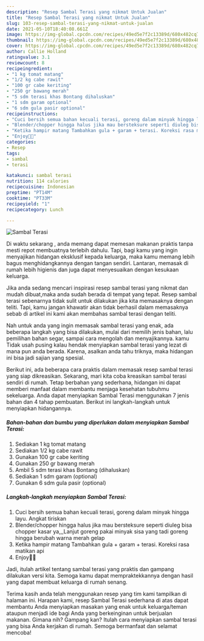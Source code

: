```yaml
---
description: "Resep Sambal Terasi yang nikmat Untuk Jualan"
title: "Resep Sambal Terasi yang nikmat Untuk Jualan"
slug: 103-resep-sambal-terasi-yang-nikmat-untuk-jualan
date: 2021-05-10T18:40:08.661Z
image: https://img-global.cpcdn.com/recipes/49ed5e7f2c13389d/680x482cq70/sambal-terasi-foto-resep-utama.jpg
thumbnail: https://img-global.cpcdn.com/recipes/49ed5e7f2c13389d/680x482cq70/sambal-terasi-foto-resep-utama.jpg
cover: https://img-global.cpcdn.com/recipes/49ed5e7f2c13389d/680x482cq70/sambal-terasi-foto-resep-utama.jpg
author: Callie Holland
ratingvalue: 3.1
reviewcount: 8
recipeingredient:
- "1 kg tomat matang"
- "1/2 kg cabe rawit"
- "100 gr cabe keriting"
- "250 gr bawang merah"
- "5 sdm terasi khas Bontang dihaluskan"
- "1 sdm garam optional"
- "6 sdm gula pasir optional"
recipeinstructions:
- "Cuci bersih semua bahan kecuali terasi, goreng dalam minyak hingga layu. Angkat tiriskan"
- "Blender/chopper hingga halus jika mau bersteksure seperti diuleg bisa chopper kasar ya,,,Lanjut goreng pakai minyak sisa yang tadi goreng hingga berubah warna merah gelap"
- "Ketika hampir matang Tambahkan gula + garam + terasi. Koreksi rasa matikan api"
- "Enjoy🤤😘"
categories:
- Resep
tags:
- sambal
- terasi

katakunci: sambal terasi 
nutrition: 114 calories
recipecuisine: Indonesian
preptime: "PT14M"
cooktime: "PT33M"
recipeyield: "1"
recipecategory: Lunch

---
```



![Sambal Terasi](https://img-global.cpcdn.com/recipes/49ed5e7f2c13389d/680x482cq70/sambal-terasi-foto-resep-utama.jpg)

Di waktu  sekarang , anda memang dapat memesan makanan praktis tanpa mesti repot membuatnya terlebih dahulu. Tapi, bagi kamu yang ingin menyajikan hidangan eksklusif kepada keluarga, maka kamu memang lebih bagus menghidangkannya dengan tangan sendiri. Lantaran, memasak di rumah lebih higienis dan juga dapat menyesuaikan dengan kesukaan keluarga.

Jika anda sedang mencari inspirasi resep sambal terasi yang nikmat dan mudah dibuat,maka anda sudah berada di tempat yang tepat. Resep sambal terasi  sebenarnya tidak sulit untuk dilakukan jika kita memasaknya dengan teliti. Tapi, kamu jangan khawatir akan tidak berhasil dalam memasaknya 
sebab di artikel ini kami akan membahas sambal terasi dengan teliti.  



Nah untuk anda yang ingin memasak sambal terasi yang enak, ada beberapa langkah yang bisa dilakukan, mulai dari memilih jenis bahan, lalu pemilihan bahan segar, sampai cara mengolah dan menyajikannya. kamu Tidak usah pusing kalau hendak menyiapkan sambal terasi yang lezat di mana pun anda berada. Karena, asalkan anda  tahu triknya, maka hidangan ini bisa jadi sajian yang spesial.

Berikut ini, ada beberapa cara praktis  dalam memasak resep sambal terasi yang siap dikreasikan. Sekarang, mari kita coba kreasikan sambal terasi sendiri di rumah. Tetap berbahan yang sederhana, hidangan ini dapat memberi manfaat dalam membantu menjaga kesehatan tubuhmu sekeluarga. Anda dapat menyiapkan Sambal Terasi menggunakan 7 jenis bahan dan 4 tahap pembuatan. Berikut ini langkah-langkah untuk menyiapkan hidangannya.

<!--inarticleads1-->

##### Bahan-bahan dan bumbu yang diperlukan dalam menyiapkan Sambal Terasi:

1. Sediakan 1 kg tomat matang
1. Sediakan 1/2 kg cabe rawit
1. Gunakan 100 gr cabe keriting
1. Gunakan 250 gr bawang merah
1. Ambil 5 sdm terasi khas Bontang (dihaluskan)
1. Sediakan 1 sdm garam (optional)
1. Gunakan 6 sdm gula pasir (optional)




<!--inarticleads2-->

##### Langkah-langkah menyiapkan Sambal Terasi:

1. Cuci bersih semua bahan kecuali terasi, goreng dalam minyak hingga layu. Angkat tiriskan
1. Blender/chopper hingga halus jika mau bersteksure seperti diuleg bisa chopper kasar ya,,,Lanjut goreng pakai minyak sisa yang tadi goreng hingga berubah warna merah gelap
1. Ketika hampir matang Tambahkan gula + garam + terasi. Koreksi rasa matikan api
1. Enjoy🤤😘




Jadi, itulah artikel tentang  sambal terasi  yang praktis dan gampang dilakukan versi kita. Semoga kamu dapat mempraktekkannya dengan hasil yang dapat membuat keluarga di rumah senang. 

Terima kasih anda telah menggunakan resep yang tim kami tampilkan di halaman ini. Harapan kami, resep  Sambal Terasi sederhana di atas dapat membantu Anda menyiapkan masakan yang enak untuk keluarga/teman ataupun menjadi ide bagi Anda yang berkeinginan untuk berjualan makanan. Gimana nih? Gampang kan? Itulah cara menyiapkan sambal terasi yang bisa Anda kerjakan di rumah. Semoga bermanfaat dan selamat mencoba!

